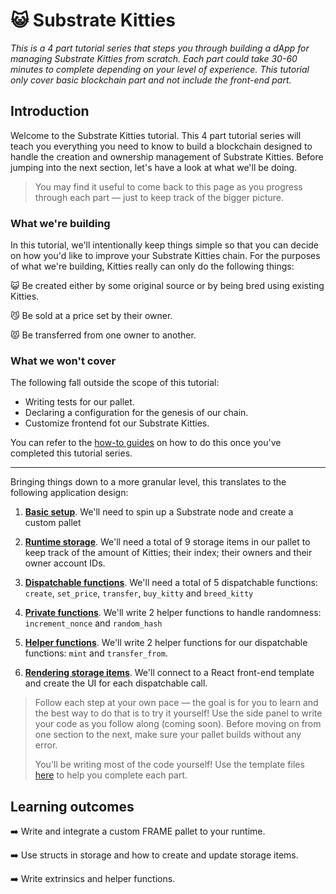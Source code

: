 # 😺 Substrate Kitties

_This is a 4 part tutorial series that steps you through building a dApp for managing Substrate Kitties from scratch. Each part could take 30-60 minutes to complete depending on your level of experience._
_This tutorial only cover basic blockchain part and not include the front-end part._

## Introduction

Welcome to the Substrate Kitties tutorial. This 4 part tutorial series will teach you everything you need to know to build a blockchain designed to handle the creation and ownership management of Substrate Kitties. Before jumping into the next section, let's have a look at what we'll be doing.

> You may find it useful to come back to this page
as you progress through each part &mdash; just to keep track of the bigger picture.


### What we're building

In this tutorial, we'll intentionally keep things simple so that you can decide on how you'd like to improve your Substrate Kitties chain. For the purposes of what we're building, Kitties really can only do the following things:

:smiley_cat: Be created either by some original source or by being bred using existing Kitties.

:smirk_cat: Be sold at a price set by their owner.

:pouting_cat: Be transferred from one owner to another.

### What we won't cover

The following fall outside the scope of this tutorial:

 - Writing tests for our pallet.
 - Declaring a configuration for the genesis of our chain.
 - Customize frontend fot our Substrate Kitties.

 You can refer to the [how-to guides](https://substrate.dev/substrate-how-to-guides/docs/intro/) on how to do this once you've completed this tutorial series.

---

Bringing things down to a more granular level, this translates to the following application design:

1. [**Basic setup**](/network-documentation/polkadot/tutorials/substrate-kitties/basic-setup). We'll need to spin up a Substrate node and create a custom pallet

2. [**Runtime storage**](/network-documentation/polkadot/tutorials/substrate-kitties/basic-setup). We'll need a total of 9 storage items in our pallet to keep track of the amount of Kitties; their index; their owners and their
   owner account IDs.

3. [**Dispatchable functions**](/network-documentation/polkadot/tutorials/substrate-kitties/dispatchables-and-events). We'll need a total of 5 dispatchable functions: `create`, `set_price`, `transfer`, `buy_kitty` and `breed_kitty`

4. [**Private functions**](/network-documentation/polkadot/tutorials/substrate-kitties/create-kitties). We'll write 2 helper functions to handle randomness: `increment_nonce` and `random_hash`

5. [**Helper functions**](/network-documentation/polkadot/tutorials/substrate-kitties/interacting-functions). We'll write 2 helper functions for our dispatchable functions: `mint` and `transfer_from`.

6. [**Rendering storage items**](/network-documentation/polkadot/tutorials/substrate-kittieskitties-frontend). We'll connect to a React front-end template and create the UI for each dispatchable call.

> Follow each step at your own pace &mdash; the goal is for you to learn and the best way to do that is to try it yourself! Use the side panel to write your code as you follow along (coming soon). Before moving on from one section to the next, make sure your pallet builds without any error.
> 
> You'll be writing most of the code yourself! Use the template files [here](https://github.com/substrate-developer-hub/substrate-how-to-guides/tree/main/static/code/kitties-tutorial)
to help you complete each part.

## Learning outcomes

:arrow_right: Write and integrate a custom FRAME pallet to your runtime.

:arrow_right: Use structs in storage and how to create and update storage items.

:arrow_right: Write extrinsics and helper functions.
